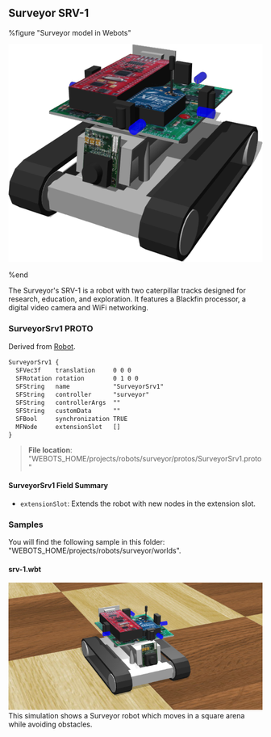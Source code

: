 ## Surveyor SRV-1

%figure "Surveyor model in Webots"

![model.png](images/robots/surveyor/model.png)

%end

The Surveyor's SRV-1 is a robot with two caterpillar tracks designed for research, education, and exploration.
It features a Blackfin processor, a digital video camera and WiFi networking.

### SurveyorSrv1 PROTO

Derived from [Robot](../reference/robot.md).

```
SurveyorSrv1 {
  SFVec3f    translation     0 0 0
  SFRotation rotation        0 1 0 0
  SFString   name            "SurveyorSrv1"
  SFString   controller      "surveyor"
  SFString   controllerArgs  ""
  SFString   customData      ""
  SFBool     synchronization TRUE
  MFNode     extensionSlot   []
}
```

> **File location**: "WEBOTS\_HOME/projects/robots/surveyor/protos/SurveyorSrv1.proto"

#### SurveyorSrv1 Field Summary

- `extensionSlot`: Extends the robot with new nodes in the extension slot.

### Samples

You will find the following sample in this folder: "WEBOTS\_HOME/projects/robots/surveyor/worlds".

#### srv-1.wbt

![srv-1.wbt.png](images/robots/surveyor/srv-1.wbt.png) This simulation shows a Surveyor robot which moves in a square arena while avoiding obstacles.
